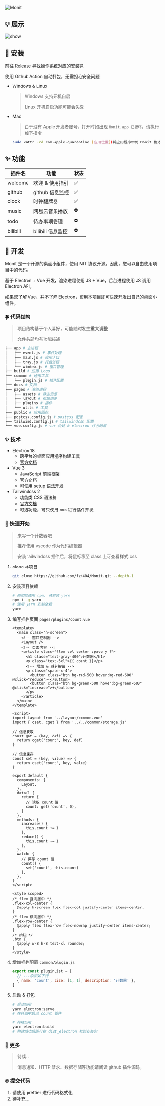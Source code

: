 ![Monit](https://socialify.git.ci/fzf404/monit/image?description=1&language=1&logo=https%3A%2F%2Fraw.githubusercontent.com%2Ffzf404%2FMonit%2Fmain%2Fbuild%2Ficon.png&name=1&owner=1&stargazers=1&theme=Dark)

## 💡 展示

![show](show.jpeg)

## 🎁 安装

前往 [Release](https://github.com/fzf404/Monit/releases) 寻找操作系统对应的安装包

使用 Github Action 自动打包，无需担心安全问题

- Windows & Linux

  > Windows 支持开机自启
  >
  > Linux 开机自启功能可能会失效

- Mac

  > 由于没有 Apple 开发者账号，打开时如出现 `Monit.app 已损坏`，请执行如下指令

  ```bash
  sudo xattr -rd com.apple.quarantine [应用位置](将应用程序中的 Monit 拖进来)
  ```

## ✨ 功能

| 插件名   | 功能              | 状态 |
| -------- | ----------------- | ---- |
| welcome  | 欢迎 & 使用指引   | ✅   |
| github   | github 信息监控   | ✅   |
| clock    | 时钟翻牌器        | ✅   |
| music    | 网易云音乐播放    | ⛔️  |
| todo     | 待办事项管理      | ⛔️  |
| bilibili | bilibili 信息监控 | ⛔️  |

## 📝 开发

Monit 是一个开源的桌面小组件，使用 MIT 协议开源。因此，您可以自由使用项目中的代码。

基于 Electron + Vue 开发，渲染进程使用 JS + Vue，后台进程使用 JS 调用 Electron API。

如果您了解 Vue，并不了解 Electron，使用本项目即可快速开发出自己的桌面小组件。

### 🍀 代码结构

> 项目结构基于个人喜好，可能随时发生**重大调整**
>
> 文件头部均有功能描述

```bash
├── app # 主进程
│   ├── event.js # 事件处理
│   ├── main.js # 应用入口
│   ├── tray.js # 托盘进程
│   └── window.js # 窗口管理
├── build # 应用 Logo
├── common # 通用工具
│   └── plugin.js # 插件配置
├── docs # 文档
├── pages # 渲染进程
│   ├── assets # 静态资源
│   ├── layout # 布局组件
│   ├── plugins # 插件
│   └── utils # 工具
├── public # 应用图标
├── postcss.config.js # postcss 配置
├── tailwind.config.js # tailwindcss 配置
└── vue.config.js # vue 构建 & electron 打包配置
```

### ✨ 技术

- Electron 18
  - 跨平台的桌面应用程序构建工具
  - [官方文档](https://www.electronjs.org/zh/docs/latest)
- Vue 3
  - JavaScript 前端框架
  - [官方文档](https://v3.cn.vuejs.org/guide/introduction.html)
  - 可使用 setup 语法开发
- Tailwindcss 2
  - 功能类 CSS 语法糖
  - [官方文档](https://www.tailwindcss.cn/docs)
  - 可选功能，可只使用 css 进行插件开发

### 🚀 快速开始

> 来写一个计数器吧
>
> 推荐使用 vscode 作为代码编辑器
>
> 安装 tailwindcss 插件后，将鼠标移至 class 上可查看样式 css

1. clone 本项目
   ```bash
   git clone https://github.com/fzf404/Monit.git --depth-1
   ```
2. 安装项目依赖
   ```bash
   # 假如您使用 npm, 请安装 yarn
   npm i -g yarn
   # 使用 yarn 安装依赖
   yarn
   ```
3. 编写插件页面 `pages/plugins/count.vue`

   ```vue
   <template>
     <main class="h-screen">
       <!-- 窗口控制器 -->
       <Layout />
       <!-- 页面内容 -->
       <article class="flex-col-center space-y-4">
         <h1 class="text-gray-400">计数器</h1>
         <p class="text-5xl">{{ count }}</p>
         <!-- 增加 & 减少按钮 -->
         <p class="space-x-4">
           <button class="btn bg-red-500 hover:bg-red-600" @click="reduce">-</button>
           <button class="btn bg-green-500 hover:bg-green-600" @click="increase">+</button>
         </p>
       </article>
     </main>
   </template>

   <script>
   import Layout from '../layout/common.vue'
   import { cset, cget } from '../../common/storage.js'

   // 信息获取
   const get = (key, def) => {
     return cget('count', key, def)
   }

   // 信息保存
   const set = (key, value) => {
     return cset('count', key, value)
   }

   export default {
     components: {
       Layout,
     },
     data() {
       return {
         // 读取 count 值
         count: get('count', 0),
       }
     },
     methods: {
       increase() {
         this.count += 1
       },
       reduce() {
         this.count -= 1
       },
     },
     watch: {
       // 保存 count 值
       count() {
         set('count', this.count)
       },
     },
   }
   </script>

   <style scoped>
   /* flex 竖向居中 */
   .flex-col-center {
     @apply h-screen flex flex-col justify-center items-center;
   }
   /* flex 横向居中 */
   .flex-row-center {
     @apply flex flex-row flex-nowrap justify-center items-center;
   }
   /* 按钮 */
   .btn {
     @apply w-8 h-8 text-xl rounded;
   }
   </style>
   ```

4. 增加插件配置 `common/plugin.js`

   ```js
   export const pluginList = [
     // ...添加如下行
     { name: 'count', size: [1, 1], description: '计数器' },
   ]
   ```

5. 启动 & 打包

   ```bash
   # 启动应用
   yarn electron:serve
   # 在托盘中启动 count 插件

   # 构建应用
   yarn electron:build
   # 构建成功后即可在 dist_electron 找到安装包
   ```

### 🍻 更多

> 待续...
>
> 消息通知、HTTP 请求、数据存储等功能请阅读 github 插件源码。

### 🔥 提交代码

1. 请使用 prettier 进行代码格式化
2. 待补充...
